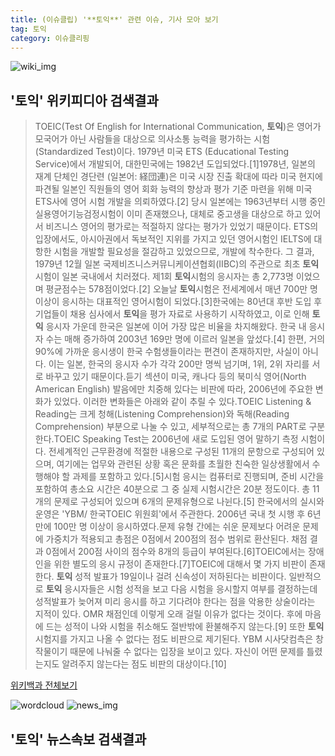 ```yaml
---
title: (이슈클립) '**토익**' 관련 이슈, 기사 모아 보기
tag: 토익
category: 이슈클리핑
---
```

![wiki_img](https://user-images.githubusercontent.com/42597476/44503234-41136a80-a6d0-11e8-9071-6fc6418eafe4.png)
## **'**토익**'** 위키피디아 검색결과
>TOEIC(Test Of English for International Communication, **토익**)은 영어가 모국어가 아닌 사람들을 대상으로 의사소통 능력을 평가하는 시험(Standardized Test)이다. 1979년 미국 ETS (Educational Testing Service)에서 개발되어, 대한민국에는 1982년 도입되었다.[1]1978년, 일본의 재계 단체인 경단련 (일본어: 経団連)은 미국 시장 진출 확대에 따라 미국 현지에 파견될 일본인 직원들의 영어 회화 능력의 향상과 평가 기준 마련을 위해 미국 ETS사에 영어 시험 개발을 의뢰하였다.[2] 당시 일본에는 1963년부터 시행 중인 실용영어기능검정시험이 이미 존재했으나, 대체로 중고생을 대상으로 하고 있어서 비즈니스 영어의 평가로는 적절하지 않다는 평가가 있었기 때문이다. ETS의 입장에서도, 아시아권에서 독보적인 지위를 가지고 있던 영어시험인 IELTS에 대항한 시험을 개발할 필요성을 절감하고 있었으므로, 개발에 착수한다. 그 결과, 1979년 12월 일본 국제비즈니스커뮤니케이션협회(IIBC)의 주관으로 최초 **토익**시험이 일본 국내에서 치러졌다. 제1회 **토익**시험의 응시자는 총 2,773명 이었으며 평균점수는 578점이었다.[2] 오늘날 **토익**시험은 전세계에서 매년 700만 명 이상이 응시하는 대표적인 영어시험이 되었다.[3]한국에는 80년대 후반 도입 후 기업들이 채용 심사에서 **토익**을 평가 자료로 사용하기 시작하였고, 이로 인해 **토익** 응시자 가운데 한국은 일본에 이어 가장 많은 비율을 차지해왔다. 한국 내 응시자 수는 매해 증가하여 2003년 169만 명에 이르러 일본을 앞섰다.[4] 한편, 거의 90%에 가까운 응시생이 한국 수험생들이라는 편견이 존재하지만, 사실이 아니다. 이는 일본, 한국의 응시자 수가 각각 200만 명씩 넘기며, 1위, 2위 자리를 서로 바꾸고 있기 때문이다.듣기 섹션이 미국, 캐나다 등의 북미식 영어(North American English) 발음에만 치중해 있다는 비판에 따라, 2006년에 주요한 변화가 있었다. 이러한 변화들은 아래와 같이 추릴 수 있다.TOEIC Listening & Reading는 크게 청해(Listening Comprehension)와 독해(Reading Comprehension) 부분으로 나눌 수 있고, 세부적으로는 총 7개의 PART로 구분한다.TOEIC Speaking Test는 2006년에 새로 도입된 영어 말하기 측정 시험이다. 전세계적인 근무환경에 적절한 내용으로 구성된 11개의 문항으로 구성되어 있으며, 여기에는 업무와 관련된 상황 혹은 문화를 초월한 친숙한 일상생활에서 수행해야 할 과제를 포함하고 있다.[5]시험 응시는 컴퓨터로 진행되며, 준비 시간을 포함하여 총소요 시간은 40분으로 그 중 실제 시험시간은 20분 정도이다. 총 11개의 문제로 구성되어 있으며 6개의 문제유형으로 나뉜다.[5] 한국에서의 실시와 운영은 'YBM/ 한국TOEIC 위원회'에서 주관한다. 2006년 국내 첫 시행 후 6년 만에 100만 명 이상이 응시하였다.문제 유형 간에는 쉬운 문제보다 어려운 문제에 가중치가 적용되고 총점은 0점에서 200점의 점수 범위로 환산된다. 채점 결과 0점에서 200점 사이의 점수와 8개의 등급이 부여된다.[6]TOEIC에서는 장애인을 위한 별도의 응시 규정이 존재한다.[7]TOEIC에 대해서 몇 가지 비판이 존재한다. **토익** 성적 발표가 19일이나 걸려 신속성이 저하된다는 비판이다. 일반적으로 **토익** 응시자들은 시험 성적을 보고 다음 시험을 응시할지 여부를 결정하는데 성적발표가 늦어져 미리 응시를 하고 기다려야 한다는 점을 악용한 상술이라는 지적이 있다. OMR 채점인데 이렇게 오래 걸릴 이유가 없다는 것이다. 후에 마음에 드는 성적이 나와 시험을 취소해도 절반밖에 환불해주지 않는다.[9] 또한 **토익** 시험지를 가지고 나올 수 없다는 점도 비판으로 제기된다. YBM 시사닷컴측은 창작물이기 때문에 나눠줄 수 없다는 입장을 보이고 있다. 자신이 어떤 문제를 틀렸는지도 알려주지 않는다는 점도 비판의 대상이다.[10]

<a href="https://ko.wikipedia.org/wiki/토익" target="_blank">위키백과 전체보기</a>

![wordcloud](https://s3.ap-northeast-2.amazonaws.com/lyrics101-wordcloud/2018-09-27-1538005754.png)
![news_img](https://user-images.githubusercontent.com/42597476/44507050-1206f400-a6e4-11e8-8d98-7ffbfebb353f.png)
## **'**토익**'** 뉴스속보 검색결과

